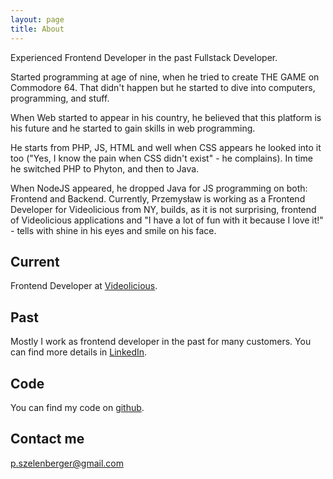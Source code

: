 ```yaml
---
layout: page
title: About
---
```


Experienced Frontend Developer in the past Fullstack Developer.

Started programming at age of nine, when he tried to create THE GAME on Commodore 64. That didn't happen but he started to dive into computers, programming, and stuff.

When Web started to appear in his country, he believed that this platform is his future and he started to gain skills in web programming.

He starts from PHP, JS, HTML and well when CSS appears he looked into it too ("Yes, I know the pain when CSS didn't exist" - he complains). In time he switched PHP to Phyton, and then to Java.

When NodeJS appeared, he dropped Java for JS programming on both: Frontend and Backend. Currently, Przemysław is working as a Frontend Developer for Videolicious from NY, builds, as it is not surprising, frontend of Videolicious applications and "I have a lot of fun with it because I love it!" - tells with shine in his eyes and smile on his face.

## Current

Frontend Developer at [Videolicious](https://videolicious.com).

## Past

Mostly I work as frontend developer in the past for many customers. You can find more details in [LinkedIn](https://www.linkedin.com/in/przemyslawszelenberger/).

## Code

You can find my code on [github](https://github.com/th3mon).

## Contact me

[p.szelenberger@gmail.com](mailto:p.szelenberger@gmail.com)